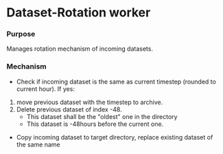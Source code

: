 # Dataset-Rotation worker

### Purpose
Manages rotation mechanism of incoming datasets.

### Mechanism
- Check if incoming dataset is the same as current timestep (rounded to current hour).
  If yes:
1. move previous dataset with the timestep to archive.
2. Delete previous dataset of index -48.
   - This dataset shall be the "oldest" one in the directory
   - This dataset is -48hours before the current one.
- Copy incoming dataset to target directory, replace existing dataset of the same name

